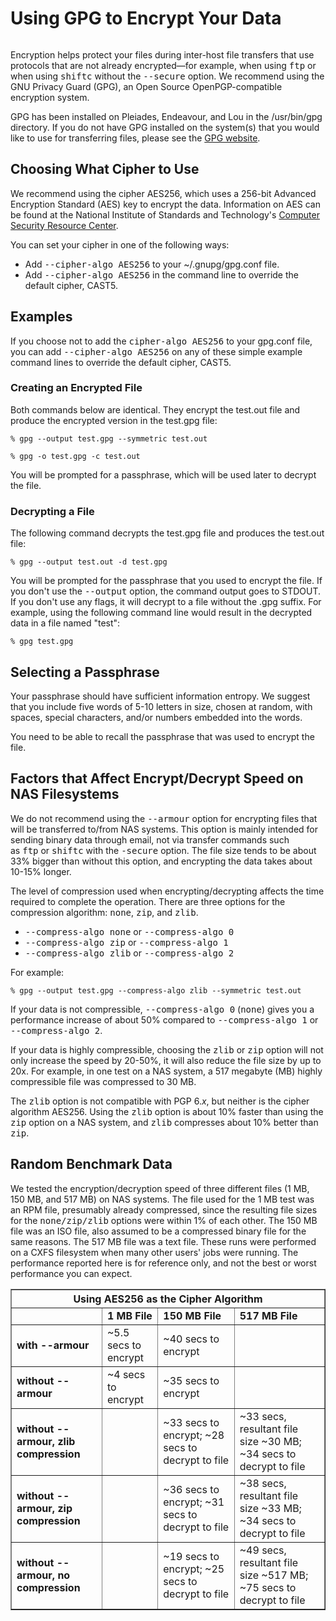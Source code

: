 
<div style="overflow: hidden;position: relative;">
<h1 id="title_text" class="articleTitle ">Using GPG to Encrypt Your Data</h1>
</div>

<p>Encryption helps protect your files during inter-host file transfers that use protocols that are not already encrypted—for example, when using&nbsp;<kbd>ftp</kbd>&nbsp;or when using <kbd>shiftc</kbd> without the <kbd>--secure</kbd> option. We recommend using the <span class="glossaryItem _tooltip_custom_glossary tooltipstered" onclick="$(this).tooltipster('content', glosarry_items[1]).tooltipster('show');" onmouseout="closeTooltip(this);">GNU</span> Privacy Guard (GPG), an Open Source OpenPGP-compatible encryption system.</p>

<p>GPG has been installed on Pleiades, Endeavour, and Lou in the /usr/bin/gpg directory. If you do not have GPG installed on the system(s) that you would like to use for transferring files, please see the <a href="http://www.gnupg.org" target="_blank&quot;">GPG website</a>.</p>

<h2>Choosing What Cipher to Use</h2>

<p>We recommend using the cipher AES256, which uses a 256-bit Advanced Encryption Standard (AES) key to encrypt the data. Information on AES can be found at the National Institute of Standards and Technology's <a href="http://csrc.nist.gov/" target="_blank">Computer Security Resource Center</a>.</p>

<p>You can set your cipher in one of the following ways:</p>

<ul>
	<li>Add <kbd>--cipher-algo AES256</kbd> to your ~/.gnupg/gpg.conf file.</li>
	<li>Add <kbd>--cipher-algo AES256</kbd> in the command line to override the default cipher, CAST5.</li>
</ul>

<h2>Examples</h2>

<p>If you choose not to add the <kbd>cipher-algo AES256</kbd> to your gpg.conf file, you can add <kbd>--cipher-algo AES256</kbd> on any of these simple example command lines to override the default cipher, CAST5.</p>

<h3>Creating an Encrypted File</h3>

<p>Both commands below are identical. They encrypt the test.out file and produce the encrypted version in the test.gpg file:</p>

<pre class=" language-bash"><code class=" language-bash"><span class="token operator">%</span> gpg <span class="token operator">--</span>output <span class="token function">test</span><span class="token punctuation">.</span>gpg <span class="token operator">--</span>symmetric <span class="token function">test</span><span class="token punctuation">.</span>out

<span class="token operator">%</span> gpg <span class="token operator">-</span>o <span class="token function">test</span><span class="token punctuation">.</span>gpg <span class="token operator">-</span>c <span class="token function">test</span><span class="token punctuation">.</span>out</code></pre>

<p>You will be prompted for a passphrase, which will be used later to decrypt the file.</p>

<h3>Decrypting a File</h3>

<p>The following command decrypts the test.gpg file and produces the test.out file:</p>

<pre class=" language-bash"><code class=" language-bash"><span class="token operator">%</span> gpg <span class="token operator">--</span>output <span class="token function">test</span><span class="token punctuation">.</span>out <span class="token operator">-</span>d <span class="token function">test</span><span class="token punctuation">.</span>gpg </code></pre>

<p>You will be prompted for the passphrase that you used to encrypt the file. If you don't use the <kbd>--output</kbd> option, the command output goes to STDOUT. If you don't use any flags, it will decrypt to a file without the .gpg suffix. For example, using the following command line would result in the decrypted data in a file named "test":</p>

<pre class=" language-bash"><code class=" language-bash"><span class="token operator">%</span> gpg <span class="token function">test</span><span class="token punctuation">.</span>gpg </code></pre>

<p></p>

<h2>Selecting a Passphrase</h2>

<p>Your passphrase should have sufficient information entropy. We suggest that you include five words of 5-10 letters in size, chosen at random, with spaces, special characters, and/or numbers embedded into the words.</p>

<p>You need to be able to recall the passphrase that was used to encrypt the file.</p>

<h2>Factors that Affect Encrypt/Decrypt Speed on NAS Filesystems</h2>

<p>We do not recommend using the <kbd>--armour</kbd> option for encrypting files that will be transferred to/from NAS systems. This option is mainly intended for sending binary data through email, not via transfer commands such as&nbsp;<kbd>ftp</kbd>&nbsp;or <kbd>shiftc</kbd>&nbsp;with the&nbsp;<kbd>-secure</kbd>&nbsp;option. The file size tends to be about 33% bigger than without this option, and encrypting the data takes about 10-15% longer.</p>

<p>The level of compression used when encrypting/decrypting affects the time required to complete the operation. There are three options for the compression algorithm: <kbd>none</kbd>, <kbd>zip</kbd>, and <kbd>zlib</kbd>.</p>

<ul>
	<li><kbd>--compress-algo none</kbd> or <kbd>--compress-algo 0</kbd></li>
	<li><kbd>--compress-algo zip</kbd> or <kbd>--compress-algo 1</kbd></li>
	<li><kbd>--compress-algo zlib</kbd> or <kbd>--compress-algo 2</kbd></li>
</ul>

<p>For example:</p>

<pre class=" language-bash"><code class=" language-bash"><span class="token operator">%</span> gpg <span class="token operator">--</span>output <span class="token function">test</span><span class="token punctuation">.</span>gpg <span class="token operator">--</span>compress<span class="token operator">-</span>algo zlib <span class="token operator">--</span>symmetric <span class="token function">test</span><span class="token punctuation">.</span>out </code></pre>

<p>If your data is not compressible, <kbd>--compress-algo 0</kbd> (<kbd>none</kbd>) gives you a performance increase of about 50% compared to <kbd>--compress-algo 1</kbd> or <kbd>--compress-algo 2</kbd>.</p>

<p>If your data is highly compressible, choosing the <kbd>zlib</kbd> or <kbd>zip</kbd> option will not only increase the speed by 20-50%, it will also reduce the file size by up to 20x. For example, in one test on a NAS system, a 517 megabyte (MB) highly compressible file was compressed to 30 MB.</p>

<p>The <kbd>zlib</kbd> option is not compatible with PGP 6.<em>x</em>, but neither is the cipher algorithm AES256. Using the <kbd>zlib</kbd> option is about 10% faster than using the <kbd>zip</kbd> option on a NAS system, and <kbd>zlib</kbd> compresses about 10% better than <kbd>zip</kbd>.</p>

<h2>Random Benchmark Data</h2>

<p>We tested the encryption/decryption speed of three different files (1 MB, 150 MB, and 517 MB) on NAS systems. The file used for the 1 MB test was an RPM file, presumably already compressed, since the resulting file sizes for the <kbd>none/zip/zlib</kbd> options were within 1% of each other. The 150 MB file was an ISO file, also assumed to be a compressed binary file for the same reasons. The 517 MB file was a text file. These runs were performed on a CXFS filesystem when many other users' jobs were running. The performance reported here is for reference only, and not the best or worst performance you can expect.</p>

<table class="zebra rollover" cellpadding="5" border="">
	<tbody>
		<tr>
			<th colspan="4">Using AES256 as the Cipher Algorithm</th>
		</tr>
		<tr>
			<td></td>
			<td><strong>1 MB File</strong></td>
			<td><strong>150 MB File</strong></td>
			<td><strong>517 MB File </strong></td>
		</tr>
		<tr>
			<td><strong>with --armour</strong></td>
			<td>~5.5 secs to encrypt</td>
			<td>~40 secs to encrypt</td>
			<td></td>
		</tr>
		<tr>
			<td><strong>without --armour</strong></td>
			<td>~4 secs to encrypt</td>
			<td>~35 secs to encrypt</td>
			<td></td>
		</tr>
		<tr>
			<td><strong>without --armour, zlib compression</strong></td>
			<td></td>
			<td>~33 secs to encrypt; ~28 secs to decrypt to file</td>
			<td>~33 secs, resultant file size ~30 MB; ~34 secs to decrypt to file</td>
		</tr>
		<tr>
			<td><strong>without --armour, zip compression</strong></td>
			<td></td>
			<td>~36 secs to encrypt; ~31 secs to decrypt to file</td>
			<td>~38 secs, resultant file size ~33 MB; ~34 secs to decrypt to file</td>
		</tr>
		<tr>
			<td><strong>without --armour, no compression</strong></td>
			<td></td>
			<td>~19 secs to encrypt; ~25 secs to decrypt to file</td>
			<td>~49 secs, resultant file size ~517 MB; ~75 secs to decrypt to file</td>
		</tr>
	</tbody>
</table>


